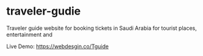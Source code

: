 # traveler-gudie
Traveler guide website for booking tickets in Saudi Arabia for tourist places, entertainment and

Live Demo: https://webdesgin.co/Tguide
